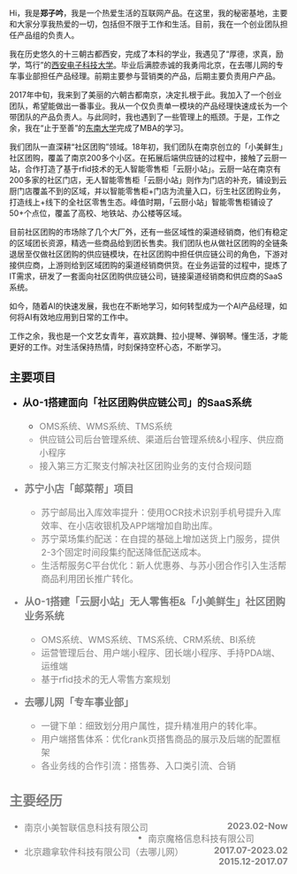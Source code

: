 <!--
 * @Date: 2022-06-22 21:44:37
 * @LastEditors: zhang jian
 * @LastEditTime: 2022-11-13 22:53:10
 * @FilePath: /misslovery.github.io/_includes/about/zh.md
-->

Hi，我是**郑子吟**，我是一个热爱生活的互联网产品。在这里，我的秘密基地，主要和大家分享我热爱的一切，包括但不限于工作和生活。目前，我在一个创业团队担任产品组的负责人。

我在历史悠久的十三朝古都西安，完成了本科的学业，我遇见了“厚德，求真，励学，笃行”的<a href="https://www.xidian.edu.cn//">西安电子科技大学</a>。毕业后满腔赤诚的我勇闯北京，在去哪儿网的专车事业部担任产品经理。前期主要参与营销类的产品，后期主要负责用户产品。

2017年中旬，我来到了美丽的六朝古都南京，决定扎根于此。我加入了一个创业团队，希望能做出一番事业。我从一个仅负责单一模块的产品经理快速成长为一个带团队的产品负责人。与此同时，我也遇到了一些管理上的瓶颈。于是，工作之余，我在“止于至善”的<a href="https://www.seu.edu.cn/">东南大学</a>完成了MBA的学习。

我们团队一直深耕“社区团购”领域。18年初，我们团队在南京创立的「小美鲜生」社区团购，覆盖了南京200多个小区。在拓展后端供应链的过程中，接触了云厨一站，合作打造了基于rfid技术的无人智能零售柜「云厨小站」。云厨一站在南京有200多家的社区门店，无人智能零售柜「云厨小站」则作为门店的补充，铺设到云厨门店覆盖不到的区域，并以智能零售柜+门店为流量入口，衍生社区团购业务，打造线上+线下的全社区零售生态。峰值时期，「云厨小站」智能零售柜铺设了50+个点位，覆盖了高校、地铁站、办公楼等区域。

目前社区团购的市场除了几个大厂外，还有一些区域性的渠道经销商，他们有稳定的区域团长资源，精选一些商品给到团长售卖。我们团队也从做社区团购的全链条退居至仅做社区团购的供应链模块，在社区团购中担任供应链公司的角色，下游对接供应商，上游则给到区域团购的渠道经销商供货。在业务运营的过程中，提炼了IT需求，研发了一套面向社区团购供应链公司，链接渠道经销商和供应商的SaaS系统。

如今，随着AI的快速发展，我也在不断地学习，如何转型成为一个AI产品经理，如何将AI有效地应用到日常的工作中。

工作之余，我也是一个文艺女青年，喜欢跳舞、拉小提琴、弹钢琴。懂生活，才能更好的工作。对生活保持热情，时刻保持空杯心态，不断学习。

## 主要项目

- <font size=4><b>从0-1搭建面向「社区团购供应链公司」的SaaS系统</b><br>
  - <font color=gray size=3>OMS系统、WMS系统、TMS系统
  - <font color=gray size=3>供应链公司后台管理系统、渠道后台管理系统&小程序、供应商小程序
  - <font color=gray size=3>接入第三方汇聚支付解决社区团购业务的支付合规问题

<font style="line-height:0%;"></font>

- <font size=4><b>苏宁小店「邮菜帮」项目</b><br>
  - <font color=gray size=3>苏宁邮局出入库效率提升：使用OCR技术识别手机号提升入库效率、在小店收银机及APP端增加自助出库。
  - <font color=gray size=3>苏宁菜场集约配送：在自提的基础上增加送货上门服务，提供2-3个固定时间段集约配送降低配送成本。
  - <font color=gray size=3>生活帮服务C平台优化：新人优惠券、与苏小团合作引入生活帮商品利用团长推广转化。
 
<font style="line-height:0%;"></font>

- <font size=4><b>从0-1搭建「云厨小站」无人零售柜&「小美鲜生」社区团购业务系统</b><br>
  - <font color=gray size=3>OMS系统、WMS系统、TMS系统、CRM系统、BI系统
  - <font color=gray size=3>运营管理后台、用户端小程序、团长端小程序、手持PDA端、运维端
  - <font color=gray size=3>基于rfid技术的无人零售方案规划

<font style="line-height:0%;"></font>

- <font size=4><b>去哪儿网「专车事业部」</b><br>
  - <font color=gray size=3>一键下单：细致划分用户属性，提升精准用户的转化率。
  - <font color=gray size=3>用户端搭售体系：优化rank页搭售商品的展示及后端的配置框架
  - <font color=gray size=3>各业务线的合作引流：搭售券、入口类引流、合销

## 主要经历

<ul>
    <li>
        <div style="float:left; text-align:left">南京小美智联信息科技有限公司 </div> 
        <div style="float:right; text-align:right"><font color=gray size=3><b>2023.02-Now</b></font></div>
    </li>
    <li>
        <div style="float:left; text-align:left">南京魔格信息科技有限公司</div> 
        <div style="float:right; text-align:right"><font color=gray size=3><b>2017.07-2023.02</b></font></div>
    </li>
    <li>
        <div style="float:left; text-align:left">北京趣拿软件科技有限公司（去哪儿网）</div> 
        <div style="float:right; text-align:right"><font color=gray size=3><b>2015.12-2017.07</b></font></div>
    </li>
</ul>